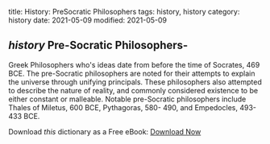 title: History: PreSocratic Philosophers
tags: history, history
category: history
date: 2021-05-09
modified: 2021-05-09

## _history_  Pre-Socratic Philosophers-
Greek Philosophers who's ideas
date from before the time of Socrates,   469 BCE.
  The
pre-Socratic philosophers are noted for their attempts to explain the
universe through unifying principals.  These philosophers also
attempted to describe the nature of reality, and commonly considered
existence to be either constant or malleable.  Notable pre-Socratic
philosophers include Thales of Miletus,   600 BCE,
 Pythagoras,
  580-
490,
 and Empedocles,   493-
433 BCE.



Download *this* dictionary as a Free eBook: [Download Now]({static}static/CairnsHistoryDictionary.pdf)

